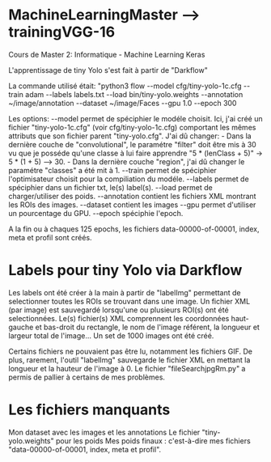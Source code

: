 # MachineLearningMaster --> trainingVGG-16
Cours de Master 2: Informatique - Machine Learning Keras

L'apprentissage de tiny Yolo s'est fait à partir de "Darkflow"

La commande utilisé était: "python3 flow --model cfg/tiny-yolo-1c.cfg --train adam --labels labels.txt --load bin/tiny-yolo.weights --annotation ~/image/annotation --dataset ~/image/Faces --gpu 1.0 --epoch 300

Les options:
--model permet de spéciphier le modéle choisit. Ici, j'ai créé un fichier "tiny-yolo-1c.cfg" (voir cfg/tiny-yolo-1c.cfg) comportant les mêmes attributs que son fichier parent "tiny-yolo.cfg". J'ai dû changer: 
    - Dans la dernière couche de "convolutional", le paramétre "filter" doit être mis à 30 vu que je posséde qu'une classe à lui faire apprendre "5 * (lenClass + 5)" -> 5 * (1 + 5) --> 30.
    - Dans la dernière couche "region", j'ai dû changer le paramétre "classes" a été mit à 1.
--train permet de spéciphier l'optimisateur choisit pour la compiliation du modéle.
--labels permet de spéciphier dans un fichier txt, le(s) label(s).
--load permet de charger/utiliser des poids.
--annotation contient les fichiers XML montrant les ROIs des images.
--dataset contient les images
--gpu permet d'utiliser un pourcentage du GPU.
--epoch spéciphie l'epoch.

A la fin ou à chaques 125 epochs, les fichiers data-00000-of-00001, index, meta et profil sont créés.

# Labels pour tiny Yolo via Darkflow
Les labels ont été créer à la main à partir de "labelImg" permettant de selectionner toutes les ROIs se trouvant dans une image. Un fichier XML (par image) est sauvegardé lorsqu'une ou plusieurs ROI(s) ont été selectionnées. Le(s) fichier(s) XML comprennent les coordonnées haut-gauche et bas-droit du rectangle, le nom de l'image référent, la longueur et largeur total de l'image... Un set de 1000 images ont été créé.

Certains fichiers ne pouvaient pas être lu, notamment les fichiers GIF. De plus, rarement, l'outil "labelImg" sauvegarde le fichier XML en mettant la longueur et la hauteur de l'image à 0. Le fichier "fileSearchjpgRm.py" a permis de pallier à certains de mes problèmes.

# Les fichiers manquants
Mon dataset avec les images et les annotations
Le fichier "tiny-yolo.weights" pour les poids
Mes poids finaux : c'est-à-dire mes fichiers "data-00000-of-00001, index, meta et profil".